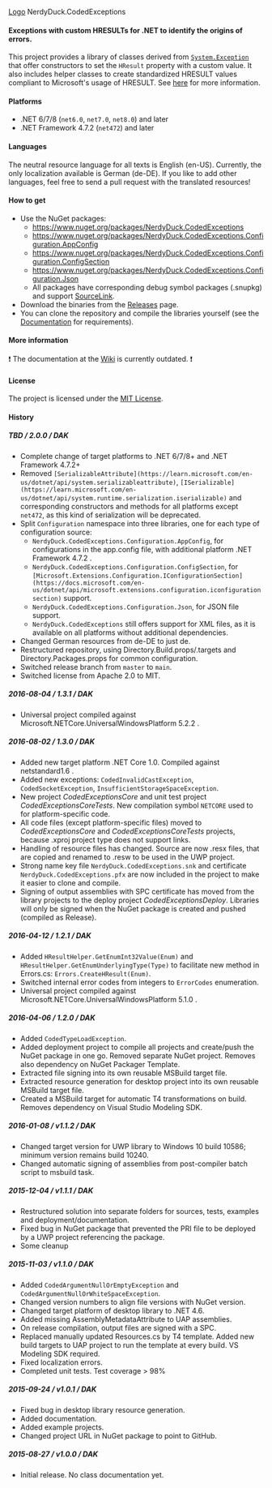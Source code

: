 [Logo](media/NerdyDuck.CodedExceptions.svg) NerdyDuck.CodedExceptions
#### Exceptions with custom HRESULTs for .NET to identify the origins of errors.

This project provides a library of classes derived from [`System.Exception`](https://docs.microsoft.com/en-us/dotnet/api/system.exception) that offer constructors to set the `HResult` property with a custom value.
It also includes helper classes to create standardized HRESULT values compliant to Microsoft's usage of HRESULT. See [here](https://msdn.microsoft.com/en-us/library/cc231198.aspx) for more information.

#### Platforms
- .NET 6/7/8 (`net6.0`, `net7.0`, `net8.0`) and later
- .NET Framework 4.7.2 (`net472`) and later

#### Languages
The neutral resource language for all texts is English (en-US). Currently, the only localization available is German (de-DE). If you like to add other languages, feel free to send a pull request with the translated resources!

#### How to get
- Use the NuGet packages:
  - https://www.nuget.org/packages/NerdyDuck.CodedExceptions
  - https://www.nuget.org/packages/NerdyDuck.CodedExceptions.Configuration.AppConfig
  - https://www.nuget.org/packages/NerdyDuck.CodedExceptions.Configuration.ConfigSection
  - https://www.nuget.org/packages/NerdyDuck.CodedExceptions.Configuration.Json
  - All packages have corresponding debug symbol packages (.snupkg) and support [SourceLink](https://github.com/dotnet/sourcelink).
- Download the binaries from the [Releases](../../releases/) page.
- You can clone the repository and compile the libraries yourself (see the [Documentation](https://nerdyduck.github.io/CodedExceptions/index.html) for requirements).

#### More information
:exclamation: The documentation at the [Wiki](../../wiki/) is currently outdated. :exclamation:

#### License
The project is licensed under the [MIT License](LICENSE).

#### History
##### TBD / 2.0.0 / DAK
- Complete change of target platforms to .NET 6/7/8+ and .NET Framework 4.7.2+
- Removed `[SerializableAttribute](https://learn.microsoft.com/en-us/dotnet/api/system.serializableattribute)`, `[ISerializable](https://learn.microsoft.com/en-us/dotnet/api/system.runtime.serialization.iserializable)` and corresponding constructors and methods for all platforms except `net472`, as this kind of serialization will be deprecated.
- Split `Configuration` namespace into three libraries, one for each type of configuration source:
  - `NerdyDuck.CodedExceptions.Configuration.AppConfig`, for configurations in the app.config file, with additional platform .NET Framework 4.7.2 .
  - `NerdyDuck.CodedExceptions.Configuration.ConfigSection`, for `[Microsoft.Extensions.Configuration.IConfigurationSection](https://docs.microsoft.com/en-us/dotnet/api/microsoft.extensions.configuration.iconfigurationsection)` support.
  - `NerdyDuck.CodedExceptions.Configuration.Json`, for JSON file support.
  - `NerdyDuck.CodedExceptions` still offers support for XML files, as it is available on all platforms without additional dependencies.
- Changed German resources from de-DE to just de.
- Restructured repository, using Directory.Build.props/.targets and Directory.Packages.props for common configuration.
- Switched release branch from `master` to `main`.
- Switched license from Apache 2.0 to MIT.

##### 2016-08-04 / 1.3.1 / DAK
- Universal project compiled against Microsoft.NETCore.UniversalWindowsPlatform 5.2.2 .

##### 2016-08-02 / 1.3.0 / DAK
- Added new target platform .NET Core 1.0. Compiled against netstandard1.6 .
- Added new exceptions: `CodedInvalidCastException`, `CodedSocketException`, `InsufficientStorageSpaceException`.
- New project *CodedExceptionsCore* and unit test project *CodedExceptionsCoreTests*. New compilation symbol `NETCORE` used to for platform-specific code.
- All code files (except platform-specific files) moved to *CodedExceptionsCore* and *CodedExceptionsCoreTests* projects, because .xproj project type does not support links.
- Handling of resource files has changed. Source are now .resx files, that are copied and renamed to .resw to be used in the UWP project.
- Strong name key file `NerdyDuck.CodedExceptions.snk` and certificate `NerdyDuck.CodedExceptions.pfx` are now included in the project to make it easier to clone and compile.
- Signing of output assemblies with SPC certificate has moved from the library projects to the deploy project *CodedExceptionsDeploy*. Libraries will only be signed when the NuGet package is created and pushed (compiled as Release).

##### 2016-04-12 / 1.2.1 / DAK
- Added `HResultHelper.GetEnumInt32Value(Enum)` and `HResultHelper.GetEnumUnderlyingType(Type)` to facilitate new method in Errors.cs: `Errors.CreateHResult(Enum)`.
- Switched internal error codes from integers to `ErrorCodes` enumeration.
- Universal project compiled against Microsoft.NETCore.UniversalWindowsPlatform 5.1.0 .

##### 2016-04-06 / 1.2.0 / DAK
- Added `CodedTypeLoadException`.
- Added deployment project to compile all projects and create/push the NuGet package in one go. Removed separate NuGet project. Removes also dependency on NuGet Packager Template.
- Extracted file signing into its own reusable MSBuild target file.
- Extracted resource generation for desktop project into its own reusable MSBuild target file.
- Created a MSBuild target for automatic T4 transformations on build. Removes dependency on Visual Studio Modeling SDK.

##### 2016-01-08 / v1.1.2 / DAK
- Changed target version for UWP library to Windows 10 build 10586; minimum version remains build 10240.
- Changed automatic signing of assemblies from post-compiler batch script to msbuild task.

##### 2015-12-04 / v1.1.1 / DAK
- Restructured solution into separate folders for sources, tests, examples and deployment/documentation.
- Fixed bug in NuGet package that prevented the PRI file to be deployed by a UWP project referencing the package.
- Some cleanup

##### 2015-11-03 / v1.1.0 / DAK
- Added `CodedArgumentNullOrEmptyException` and `CodedArgumentNullOrWhiteSpaceException`.
- Changed version numbers to align file versions with NuGet version.
- Changed target platform of desktop library to .NET 4.6.
- Added missing AssemblyMetadataAttribute to UAP assemblies.
- On release compilation, output files are signed with a SPC.
- Replaced manually updated Resources.cs by T4 template. Added new build targets to UAP project to run the template at every build. VS Modeling SDK required.
- Fixed localization errors.
- Completed unit tests. Test coverage > 98%

##### 2015-09-24 / v1.0.1 / DAK
- Fixed bug in desktop library resource generation.
- Added documentation.
- Added example projects.
- Changed project URL in NuGet package to point to GitHub.

##### 2015-08-27 / v1.0.0 / DAK
- Initial release. No class documentation yet.
